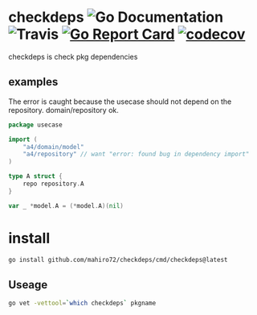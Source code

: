 # checkdeps ![Go Documentation](http://img.shields.io/badge/go-documentation-blue.svg?style=flat-square) ![Travis](https://img.shields.io/travis/mahiro72/checkdeps.svg?style=flat-square) [![Go Report Card](https://goreportcard.com/badge/github.com/mahiro72/checkdeps)](https://goreportcard.com/report/github.com/mahiro72/checkdeps) [![codecov](https://codecov.io/gh/mahiro72/checkdeps/branch/master/graph/badge.svg)](https://codecov.io/gh/mahiro72/checkdeps)

checkdeps is check pkg dependencies

## examples

The error is caught because the usecase should not depend on the repository.
domain/repository ok.

```go
package usecase

import (
	"a4/domain/model"
	"a4/repository" // want "error: found bug in dependency import"
)

type A struct {
	repo repository.A
}

var _ *model.A = (*model.A)(nil)

```


# install

```sh
go install github.com/mahiro72/checkdeps/cmd/checkdeps@latest
```

## Useage

```sh
go vet -vettool=`which checkdeps` pkgname
```
